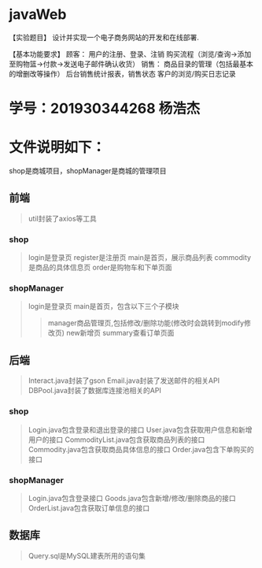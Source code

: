 # javaWeb
【实验题目】 
设计并实现一个电子商务网站的开发和在线部署. 

【基本功能要求】 
顾客： 用户的注册、登录、注销 购买流程（浏览/查询->添加至购物篮->付款->发送电子邮件确认收货） 
销售： 商品目录的管理（包括最基本的增删改等操作） 后台销售统计报表，销售状态 客户的浏览/购买日志记录

# 学号：201930344268 杨浩杰

# 文件说明如下：
shop是商城项目，shopManager是商城的管理项目
## 前端
>util封装了axios等工具
### shop
>login是登录页
>register是注册页
>main是首页，展示商品列表
>commodity是商品的具体信息页
>order是购物车和下单页面
### shopManager
>login是登录页
>main是首页，包含以下三个子模块
>>manager商品管理页,包括修改/删除功能(修改时会跳转到modify修改页)
>>new新增页
>>summary查看订单页面

## 后端
>Interact.java封装了gson
>Email.java封装了发送邮件的相关API
>DBPool.java封装了数据库连接池相关的API
### shop
>Login.java包含登录和退出登录的接口
>User.java包含获取用户信息和新增用户的接口
>CommodityList.java包含获取商品列表的接口
>Commodity.java包含获取商品具体信息的接口
>Order.java包含下单购买的接口
### shopManager
>Login.java包含登录接口
>Goods.java包含新增/修改/删除商品的接口
>OrderList.java包含获取订单信息的接口

## 数据库
>Query.sql是MySQL建表所用的语句集
